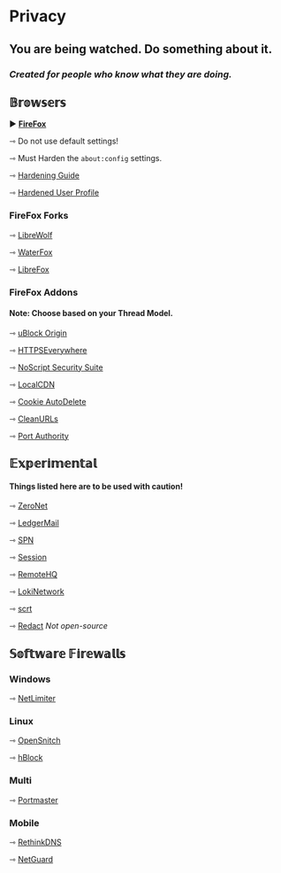 # Privacy  
## You are being watched. Do something about it. 
### *Created for people who know what they are doing.*



## **𝔹𝕣𝕠𝕨𝕤𝕖𝕣𝕤**

▶  [**FireFox**](https://www.mozilla.org)

⇾ Do not use default settings!

⇾ Must Harden the ``about:config`` settings.

⇾  [Hardening Guide](https://chrisx.xyz/blog/yet-another-firefox-hardening-guide/)

⇾ [Hardened User Profile](https://github.com/arkenfox/user.js)


### __FireFox Forks__

⇾ [LibreWolf](https://librewolf.net/)

⇾ [WaterFox](https://www.waterfox.net/)
   
⇾ [LibreFox](https://github.com/intika/Librefox/)

### __FireFox Addons__

#### Note: Choose based on your Thread Model.

⇾ [uBlock Origin](https://addons.mozilla.org/en-US/firefox/addon/ublock-origin/)

⇾ [HTTPSEverywhere](https://www.eff.org/deeplinks/2021/09/https-actually-everywhere) 

⇾ [NoScript Security Suite](https://addons.mozilla.org/en-US/firefox/addon/noscript)

⇾ [LocalCDN](https://addons.mozilla.org/en-US/firefox/addon/localcdn-fork-of-decentraleye)

⇾ [Cookie AutoDelete](https://addons.mozilla.org/en-US/firefox/addon/cookie-autodelete)

⇾ [CleanURLs](https://gitlab.com/KevinRoebert/ClearUrls/-/blob/master/README.md)

⇾ [Port Authority](https://addons.mozilla.org/en-US/firefox/addon/port-authority/)


## **𝔼𝕩𝕡𝕖𝕣𝕚𝕞𝕖𝕟𝕥𝕒𝕝**
#### Things listed here are to be used with caution!

⇾ [ZeroNet](https://zeronet.io/)

⇾ [LedgerMail](https://ledgermail.io/)

⇾ [SPN](https://safing.io/spn/)

⇾ [Session](https://getsession.org/)

⇾ [RemoteHQ](https://www.remotehq.com/)

⇾ [LokiNetwork](https://loki.network)

⇾ [scrt](https://scrt.link/)

⇾ [Redact](https://redact.dev/) *Not open-source*


## **𝕊𝕠𝕗𝕥𝕨𝕒𝕣𝕖 𝔽𝕚𝕣𝕖𝕨𝕒𝕝𝕝𝕤**

### Windows

⇾ [NetLimiter](https://www.netlimiter.com/)

### Linux

⇾ [OpenSnitch](https://github.com/evilsocket/opensnitch)

⇾ [hBlock](https://github.com/hectorm/hblock)

### Multi 
⇾ [Portmaster](https://github.com/Safing/portmaster)

### Mobile

⇾ [RethinkDNS](https://rethinkdns.com/)

⇾ [NetGuard](https://netguard.me/)
